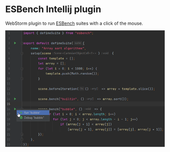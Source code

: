 # ESBench Intellij plugin

WebStorm plugin to run [ESBench](https://github.com/ESBenchmark/ESBench) suites with a click of the mouse.

![Screenshot](https://github.com/ESBenchmark/IDEA/raw/master/screenshot.png)
